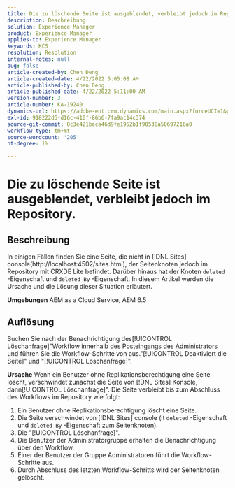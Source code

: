 ```yaml
---
title: Die zu löschende Seite ist ausgeblendet, verbleibt jedoch im Repository.
description: Beschreibung
solution: Experience Manager
product: Experience Manager
applies-to: Experience Manager
keywords: KCS
resolution: Resolution
internal-notes: null
bug: false
article-created-by: Chen Deng
article-created-date: 4/22/2022 5:05:08 AM
article-published-by: Chen Deng
article-published-date: 4/22/2022 5:11:00 AM
version-number: 3
article-number: KA-19240
dynamics-url: https://adobe-ent.crm.dynamics.com/main.aspx?forceUCI=1&pagetype=entityrecord&etn=knowledgearticle&id=bbe225c1-f9c1-ec11-983e-0022480ab5d0
exl-id: 918222d5-d16c-410f-86b6-7fa9ac14c374
source-git-commit: 0c3e421beca46d9fe1952b1f98538a50697216a0
workflow-type: tm+mt
source-wordcount: '205'
ht-degree: 1%

---
```


# Die zu löschende Seite ist ausgeblendet, verbleibt jedoch im Repository.

## Beschreibung


In einigen Fällen finden Sie eine Seite, die nicht in [!DNL Sites] console(http://localhost:4502/sites.html), der Seitenknoten jedoch im Repository mit CRXDE Lite befindet. Darüber hinaus hat der Knoten `deleted` -Eigenschaft und `deleted By` -Eigenschaft. In diesem Artikel werden die Ursache und die Lösung dieser Situation erläutert.

<b>Umgebungen</b>
AEM as a Cloud Service, AEM 6.5


## Auflösung


Suchen Sie nach der Benachrichtigung des[!UICONTROL Löschanfrage]&quot;Workflow innerhalb des Posteingangs des Administrators und führen Sie die Workflow-Schritte von aus.&quot;[!UICONTROL Deaktiviert die Seite]&quot; und &quot;[!UICONTROL Löschanfrage]&quot;.

<b>Ursache</b>
Wenn ein Benutzer ohne Replikationsberechtigung eine Seite löscht, verschwindet zunächst die Seite von [!DNL Sites] Konsole, dann[!UICONTROL Löschanfrage]&quot;. Die Seite verbleibt bis zum Abschluss des Workflows im Repository wie folgt:
1. Ein Benutzer ohne Replikationsberechtigung löscht eine Seite.
2. Die Seite verschwindet von [!DNL Sites] console (it `deleted` -Eigenschaft und `deleted By` -Eigenschaft zum Seitenknoten).
3. Die &quot;[!UICONTROL Löschanfrage]&quot;.
4. Die Benutzer der Administratorgruppe erhalten die Benachrichtigung über den Workflow.
5. Einer der Benutzer der Gruppe Administratoren führt die Workflow-Schritte aus.
6. Durch Abschluss des letzten Workflow-Schritts wird der Seitenknoten gelöscht.
